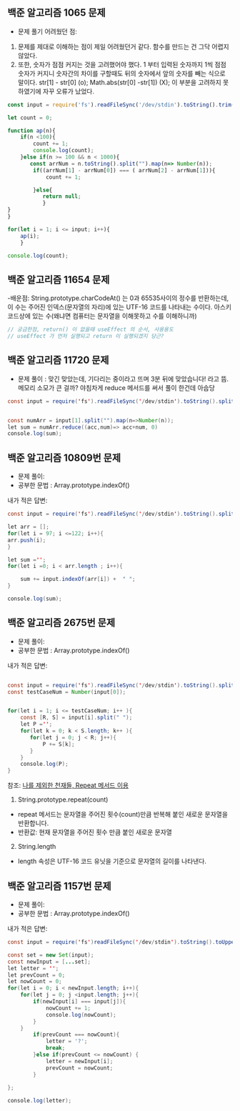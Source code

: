 ## 백준 알고리즘 1065 문제

-   문제 풀기 어려웠던 점:

1.  문제를 제대로 이해하는 점이 제일 어려웠던거 같다. 함수를 만드는 건 그닥 어렵지 않았다.
2.  또한, 숫자가 점점 커지는 것을 고려했어야 했다. 1 부터 입력된 숫자까지 1씩 점점 숫자가 커지니 숫자간의 차이를 구할때도 뒤의 숫자에서 앞의 숫자를 빼는 식으로 말이다.
    str[1] - str[0] (o);
    Math.abs(str[0] -str[1]) (X);
    이 부분을 고려하지 못하였기에 자꾸 오류가 났었다.

```JavaScript
const input = require('fs').readFileSync('/dev/stdin').toString().trim();

let count = 0;

function ap(n){
    if(n <100){
        count += 1;
        console.log(count);
    }else if(n >= 100 && n < 1000){
       const arrNum = n.toString().split("").map(n=> Number(n));
        if((arrNum[1] - arrNum[0]) === ( arrNum[2] - arrNum[1])){
            count += 1;

        }else{
           return null;
           }
}
}

for(let i = 1; i <= input; i++){
    ap(i);
    }

console.log(count);
```

## 백준 알고리즘 11654 문제
-배운점: String.prototype.charCodeAt() 는 0과 65535사이의 정수를 반환하는데, 이 수는 주어진 인덱스(문자열의 자리)에 있는 UTF-16 코드를 나타내는 수이다.  아스키 코드상에 있는 수(왜냐면 컴퓨터는 문자열을 이해못하고 수를 이해하니까)

~~~Java Script
// 궁금한점, return() 이 없을때 useEffect 의 순서, 사용용도
// useEffect 가 먼저 실행되고 return 이 실행되겠지 당근?

~~~

## 백준 알고리즘 11720 문제
- 문제 풀이 : 맞긴 맞았는데, 기다리는 중이라고 뜨며 3분 뒤에 맞았습니다! 라고 뜸. 메모리 소모가 큰 걸까?
야침차게 reduce 메서드를 써서 풀이 한건데 아숩당
~~~Java Script
const input = require('fs').readFileSync('/dev/stdin').toString().split('\n');


const numArr = input[1].split("").map(n=>Number(n));
let sum = numArr.reduce((acc,num)=> acc+num, 0)
console.log(sum);
~~~


## 백준 알고리즘 10809번 문제
- 문제 풀이: 
- 공부한 문법 : Array.prototype.indexOf()

내가 적은 답변:

~~~Java Script
const input = require('fs').readFileSync('/dev/stdin').toString().split("").map(n=> n.charCodeAt());

let arr = [];
for(let i = 97; i <=122; i++){
arr.push(i);    
}

let sum ='';
for(let i =0; i < arr.length ; i++){

    sum += input.indexOf(arr[i]) +  " ";
}

console.log(sum);
~~~


## 백준 알고리즘 2675번 문제
- 문제 풀이: 
- 공부한 문법 : Array.prototype.indexOf()

내가 적은 답변:

~~~Java Script

const input = require('fs').readFileSync('/dev/stdin').toString().split("\n");
const testCaseNum = Number(input[0]);


for(let i = 1; i <= testCaseNum; i++ ){
    const [R, S] = input[i].split(" ");
    let P ='';
    for(let k = 0; k < S.length; k++ ){
       for(let j = 0; j < R; j++){
           P += S[k];
       }
    }
    console.log(P);
}

~~~

참조: [나를 제외한 천재들, Repeat 메서드 이용](https://gurtn.tistory.com/60)
1.  String.prototype.repeat(count) 
- repeat 메서드는 문자열을 주어진 횟수(count)만큼 반복해 붙인 새로운 문자열을 반환합니다. 
- 반환값: 현재 문자열을 주어진 횟수 만큼 붙인 새로운 문자열

2. String.length
- length 속성은  UTF-16 코드 유닛을 기준으로 문자열의 길이를 나타낸다. 




## 백준 알고리즘 1157번 문제
- 문제 풀이: 
- 공부한 문법 : Array.prototype.indexOf()

내가 적은 답변:

~~~Java Script
const input = require('fs')readFileSync('/dev/stdin').toString().toUpperCase().split("");

const set = new Set(input);
const newInput = [...set];
let letter = '';
let prevCount = 0;
let nowCount = 0;
for(let i = 0; i < newInput.length; i++){
    for(let j = 0; j <input.length; j++){
        if(newInput[i] === input[j]){
            nowCount += 1;
            console.log(nowCount);
        }
    }
        if(prevCount === nowCount){
            letter = '?';
            break;
        }else if(prevCount <= nowCount) {
            letter = newInput[i];
            prevCount = nowCount;
        }
            
};

console.log(letter);
~~~